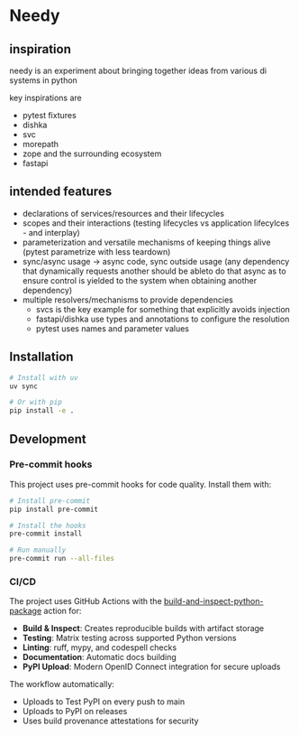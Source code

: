 # Needy

## inspiration

needy is an experiment about bringing together ideas from various di systems in python

key inspirations are

* pytest fixtures
* dishka
* svc
* morepath
* zope and the surrounding ecosystem
* fastapi

## intended features

* declarations of services/resources and their lifecycles
* scopes and their interactions (testing lifecycles vs application lifecylces - and interplay)
* parameterization and versatile mechanisms of keeping things alive (pytest parametrize with less teardown)
* sync/async usage -> async code, sync outside usage (any dependency that dynamically requests another should be ableto do that async as to ensure control is yielded to the system when obtaining another dependency)
* multiple resolvers/mechanisms to provide dependencies
  * svcs is the key example for something that explicitly avoids injection
  * fastapi/dishka use types and annotations to configure the resolution
  * pytest uses names and parameter values

## Installation

```bash
# Install with uv
uv sync

# Or with pip
pip install -e .
```

## Development

### Pre-commit hooks

This project uses pre-commit hooks for code quality. Install them with:

```bash
# Install pre-commit
pip install pre-commit

# Install the hooks
pre-commit install

# Run manually
pre-commit run --all-files
```

### CI/CD

The project uses GitHub Actions with the [build-and-inspect-python-package](https://github.com/hynek/build-and-inspect-python-package) action for:

- **Build & Inspect**: Creates reproducible builds with artifact storage
- **Testing**: Matrix testing across supported Python versions
- **Linting**: ruff, mypy, and codespell checks
- **Documentation**: Automatic docs building
- **PyPI Upload**: Modern OpenID Connect integration for secure uploads

The workflow automatically:
- Uploads to Test PyPI on every push to main
- Uploads to PyPI on releases
- Uses build provenance attestations for security
